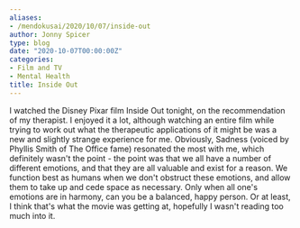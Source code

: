 ```yaml
---
aliases:
- /mendokusai/2020/10/07/inside-out
author: Jonny Spicer
type: blog
date: "2020-10-07T00:00:00Z"
categories:
- Film and TV
- Mental Health
title: Inside Out
---
```

I watched the Disney Pixar film Inside Out tonight, on the recommendation of my therapist. I enjoyed it a lot, although watching an entire film while trying to work out what
the therapeutic applications of it might be was a new and slightly strange experience for me. Obviously, Sadness (voiced by Phyllis Smith of The Office fame) resonated the most with
me, which definitely wasn't the point - the point was that we all have a number of different emotions, and that they are all valuable and exist for a reason. We function best as
humans when we don't obstruct these emotions, and allow them to take up and cede space as necessary. Only when all one's emotions are in harmony, can you be a balanced, happy person.
Or at least, I think that's what the movie was getting at, hopefully I wasn't reading too much into it.
